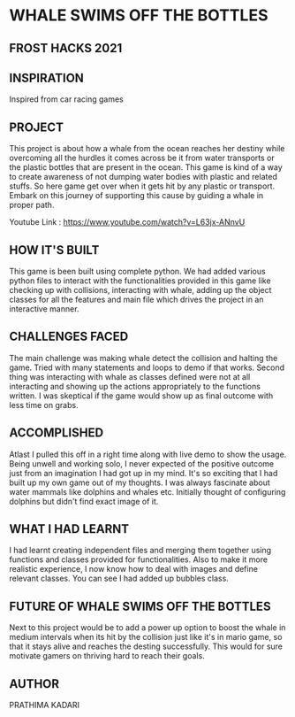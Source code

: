 # WHALE SWIMS OFF THE BOTTLES

## FROST HACKS 2021

## INSPIRATION

Inspired from car racing games

## PROJECT

This project is about how a whale from the ocean reaches her destiny while overcoming all the hurdles it comes across be it from water transports or the plastic bottles that are present in the ocean. This game is kind of a way to create awareness of not dumping water bodies with plastic and related stuffs. So here game get over when it gets hit by any plastic or transport. Embark on this journey of supporting this cause by guiding a whale in proper path. 

Youtube Link : https://www.youtube.com/watch?v=L63jx-ANnvU

## HOW IT'S BUILT

This game is been built using complete python. We had added various python files to interact with the functionalities provided in this game like checking up with collisions, interacting with whale, adding up the object classes for all the features and main file which drives the project in an interactive manner.

## CHALLENGES FACED

The main challenge was making whale detect the collision and halting the game. Tried with many statements and loops to demo if that works. Second thing was interacting with whale as classes defined were not at all interacting and showing up the actions appropriately to the functions written. I was skeptical if the game would show up as final outcome with less time on grabs.

## ACCOMPLISHED

Atlast I pulled this off in a right time along with live demo to show the usage. Being unwell and working solo, I never expected of the positive outcome just from an imagination I had got up in my mind. It's so exciting that I had built up my own game out of my thoughts. I was always fascinate about water mammals like dolphins and whales etc. Initially thought of configuring dolphins but didn't find exact image of it.

## WHAT I HAD LEARNT

I had learnt creating independent files and merging them together using functions and classes provided for functionalities. Also to make it more realistic experience, I now know how to deal with images and define relevant classes. You can see I had added up bubbles class. 

## FUTURE OF WHALE SWIMS OFF THE BOTTLES

Next to this project would be to add a power up option to boost the whale in medium intervals when its hit by the collision just like it's in mario game, so that it stays alive and reaches the desting successfully. This would for sure motivate gamers on thriving hard to reach their goals.

## AUTHOR

PRATHIMA KADARI
